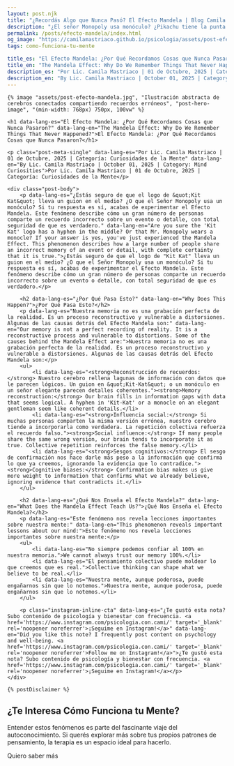 ```yaml
---
layout: post.njk
title: "¿Recordás Algo que Nunca Pasó? El Efecto Mandela | Blog Camila Mastriaco"
description: "¿El señor Monopoly usa monóculo? ¿Pikachu tiene la punta de la cola negra? Descubrí qué es el Efecto Mandela y por qué nuestra memoria nos engaña."
permalink: /posts/efecto-mandela/index.html
og_image: "https://camilamastriaco.github.io/psicologia/assets/post-efecto-mandela.jpg"
tags: como-funciona-tu-mente

title_es: "El Efecto Mandela: ¿Por Qué Recordamos Cosas que Nunca Pasaron?"
title_en: "The Mandela Effect: Why Do We Remember Things That Never Happened?"
description_es: "Por Lic. Camila Mastriaco | 01 de Octubre, 2025 | Categoría: Curiosidades de la Mente"
description_en: "By Lic. Camila Mastriaco | October 01, 2025 | Category: Mind Curiosities"
---
```





    {% image "assets/post-efecto-mandela.jpg", "Ilustración abstracta de cerebros conectados compartiendo recuerdos erróneos", "post-hero-image", "(min-width: 768px) 750px, 100vw" %}
    
    <h1 data-lang-es="El Efecto Mandela: ¿Por Qué Recordamos Cosas que Nunca Pasaron?" data-lang-en="The Mandela Effect: Why Do We Remember Things That Never Happened?">El Efecto Mandela: ¿Por Qué Recordamos Cosas que Nunca Pasaron?</h1>
<div id="share-buttons-container"></div>

    <p class="post-meta-single" data-lang-es="Por Lic. Camila Mastriaco | 01 de Octubre, 2025 | Categoría: Curiosidades de la Mente" data-lang-en="By Lic. Camila Mastriaco | October 01, 2025 | Category: Mind Curiosities">Por Lic. Camila Mastriaco | 01 de Octubre, 2025 | Categoría: Curiosidades de la Mente</p>
    
    <div class="post-body">
        <p data-lang-es="¿Estás seguro de que el logo de &quot;Kit Kat&quot; lleva un guion en el medio? ¿O que el Señor Monopoly usa un monóculo? Si tu respuesta es sí, acabas de experimentar el Efecto Mandela. Este fenómeno describe cómo un gran número de personas comparte un recuerdo incorrecto sobre un evento o detalle, con total seguridad de que es verdadero." data-lang-en="Are you sure the 'Kit Kat' logo has a hyphen in the middle? Or that Mr. Monopoly wears a monocle? If your answer is yes, you've just experienced the Mandela Effect. This phenomenon describes how a large number of people share an incorrect memory of an event or detail, with complete certainty that it is true.">¿Estás seguro de que el logo de "Kit Kat" lleva un guion en el medio? ¿O que el Señor Monopoly usa un monóculo? Si tu respuesta es sí, acabas de experimentar el Efecto Mandela. Este fenómeno describe cómo un gran número de personas comparte un recuerdo incorrecto sobre un evento o detalle, con total seguridad de que es verdadero.</p>

        <h2 data-lang-es="¿Por Qué Pasa Esto?" data-lang-en="Why Does This Happen?">¿Por Qué Pasa Esto?</h2>
        <p data-lang-es="Nuestra memoria no es una grabación perfecta de la realidad. Es un proceso reconstructivo y vulnerable a distorsiones. Algunas de las causas detrás del Efecto Mandela son:" data-lang-en="Our memory is not a perfect recording of reality. It is a reconstructive process and vulnerable to distortions. Some of the causes behind the Mandela Effect are:">Nuestra memoria no es una grabación perfecta de la realidad. Es un proceso reconstructivo y vulnerable a distorsiones. Algunas de las causas detrás del Efecto Mandela son:</p>
        <ul>
            <li data-lang-es="<strong>Reconstrucción de recuerdos:</strong> Nuestro cerebro rellena lagunas de información con datos que le parecen lógicos. Un guion en &quot;Kit-Kat&quot; o un monóculo en un señor elegante parecen detalles coherentes."><strong>Memory reconstruction:</strong> Our brain fills in information gaps with data that seems logical. A hyphen in 'Kit-Kat' or a monocle on an elegant gentleman seem like coherent details.</li>
            <li data-lang-es="<strong>Influencia social:</strong> Si muchas personas comparten la misma versión errónea, nuestro cerebro tiende a incorporarla como verdadera. La repetición colectiva refuerza el recuerdo falso."><strong>Social influence:</strong> If many people share the same wrong version, our brain tends to incorporate it as true. Collective repetition reinforces the false memory.</li>
            <li data-lang-es="<strong>Sesgos cognitivos:</strong> El sesgo de confirmación nos hace darle más peso a la información que confirma lo que ya creemos, ignorando la evidencia que lo contradice."><strong>Cognitive biases:</strong> Confirmation bias makes us give more weight to information that confirms what we already believe, ignoring evidence that contradicts it.</li>
        </ul>

        <h2 data-lang-es="¿Qué Nos Enseña el Efecto Mandela?" data-lang-en="What Does the Mandela Effect Teach Us?">¿Qué Nos Enseña el Efecto Mandela?</h2>
        <p data-lang-es="Este fenómeno nos revela lecciones importantes sobre nuestra mente:" data-lang-en="This phenomenon reveals important lessons about our mind:">Este fenómeno nos revela lecciones importantes sobre nuestra mente:</p>
        <ul>
            <li data-lang-es="No siempre podemos confiar al 100% en nuestra memoria.">We cannot always trust our memory 100%.</li>
            <li data-lang-es="El pensamiento colectivo puede moldear lo que creemos que es real.">Collective thinking can shape what we believe to be real.</li>
            <li data-lang-es="Nuestra mente, aunque poderosa, puede engañarnos sin que lo notemos.">Nuestra mente, aunque poderosa, puede engañarnos sin que lo notemos.</li>
        </ul>
        
        <p class="instagram-inline-cta" data-lang-es="¿Te gustó esta nota? Subo contenido de psicología y bienestar con frecuencia. <a href='https://www.instagram.com/psicologia.con.cami/' target='_blank' rel='noopener noreferrer'>¡Seguime en Instagram!</a>" data-lang-en="Did you like this note? I frequently post content on psychology and well-being. <a href='https://www.instagram.com/psicologia.con.cami/' target='_blank' rel='noopener noreferrer'>Follow me on Instagram!</a>">¿Te gustó esta nota? Subo contenido de psicología y bienestar con frecuencia. <a href='https://www.instagram.com/psicologia.con.cami/' target='_blank' rel='noopener noreferrer'>¡Seguime en Instagram!</a></p>
    </div>
    
    {% postDisclaimer %}

<section id="cta-post" class="no-padding-bottom" class="animate-on-scroll">
        <h2 data-lang-es="¿Te Interesa Cómo Funciona tu Mente?" data-lang-en="Interested in How Your Mind Works?">¿Te Interesa Cómo Funciona tu Mente?</h2>
        <p data-lang-es="Entender estos fenómenos es parte del fascinante viaje del autoconocimiento. Si querés explorar más sobre tus propios patrones de pensamiento, la terapia es un espacio ideal para hacerlo." data-lang-en="Understanding these phenomena is part of the fascinating journey of self-knowledge. If you want to explore more about your own thought patterns, therapy is an ideal space to do so.">Entender estos fenómenos es parte del fascinante viaje del autoconocimiento. Si querés explorar más sobre tus propios patrones de pensamiento, la terapia es un espacio ideal para hacerlo.</p>
        <a 
            class="btn whatsapp-trigger" 
            data-location="post_mandela_cta" 
            target="_blank" 
            rel="noopener noreferrer" 
            data-lang-es="Quiero saber más" 
            data-lang-en="I want to know more" 
            data-whatsapp-es="Hola Camila, leí tu nota sobre el Efecto Mandela y me interesa el autoconocimiento. Quisiera consultarte sobre las sesiones." 
            data-whatsapp-en="Hi Camila, I read your note about the Mandela Effect and I'm interested in self-knowledge. I'd like to ask about the sessions." 
        >Quiero saber más</a>
    </section>